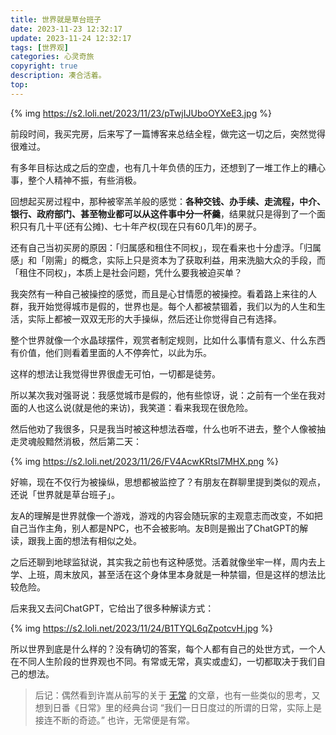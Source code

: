 ```yaml
---
title: 世界就是草台班子
date: 2023-11-23 12:32:17
update: 2023-11-24 12:32:17
tags: [世界观]
categories: 心灵奇旅
copyright: true
description: 凑合活着。
top:
---
```


{% img https://s2.loli.net/2023/11/23/pTwjIJUboOYXeE3.jpg %}

前段时间，我买完房，后来写了一篇博客来总结全程，做完这一切之后，突然觉得很难过。

有多年目标达成之后的空虚，也有几十年负债的压力，还想到了一堆工作上的糟心事，整个人精神不振，有些消极。

回想起买房过程中，那种被宰羔羊般的感觉：**各种交钱、办手续、走流程，中介、银行、政府部门、甚至物业都可以从这件事中分一杯羹**，结果就只是得到了一个面积只有几十平(还有公摊)、七十年产权(现在只有60几年)的房子。

还有自己当初买房的原因：「归属感和租住不同权」，现在看来也十分虚浮。「归属感」和「刚需」的概念，实际上只是资本为了获取利益，用来洗脑大众的手段，而「租住不同权」，本质上是社会问题，凭什么要我被迫买单？

我突然有一种自己被操控的感觉，而且是心甘情愿的被操控。看着路上来往的人群，我开始觉得城市是假的，世界也是。每个人都被禁锢着，我们以为的人生和生活，实际上都被一双双无形的大手操纵，然后还让你觉得自己有选择。

整个世界就像一个水晶球摆件，观赏者制定规则，比如什么事情有意义、什么东西有价值，他们则看着里面的人不停奔忙，以此为乐。

这样的想法让我觉得世界很虚无可怕，一切都是徒劳。

所以某次我对强哥说：我感觉城市是假的，他有些惊讶，说：之前有一个坐在我对面的人也这么说(就是他的来访)，我笑道：看来我现在很危险。

然后他劝了我很多，只是我当时被这种想法吞噬，什么也听不进去，整个人像被抽走灵魂般黯然消极，然后第二天：

{% img https://s2.loli.net/2023/11/26/FV4AcwKRtsl7MHX.png %}

好嘛，现在不仅行为被操纵，思想都被监控了？有朋友在群聊里提到类似的观点，还说「世界就是草台班子」。

友A的理解是世界就像一个游戏，游戏的内容会随玩家的主观意志而改变，不如把自己当作主角，别人都是NPC，也不会被影响。友B则是搬出了ChatGPT的解读，跟我上面的想法有相似之处。

之后还聊到地球监狱说，其实我之前也有这种感觉。活着就像坐牢一样，周内去上学、上班，周末放风，甚至活在这个身体里本身就是一种禁锢，但是这样的想法比较危险。

后来我又去问ChatGPT，它给出了很多种解读方式：

{% img https://s2.loli.net/2023/11/24/B1TYQL6qZpotcvH.jpg %}

所以世界到底是什么样的？没有确切的答案，每个人都有自己的处世方式，一个人在不同人生阶段的世界观也不同。有常或无常，真实或虚幻，一切都取决于我们自己的想法。

> 后记：偶然看到许嵩从前写的关于 [无常](https://www.bilibili.com/read/cv8944043/) 的文章，也有一些类似的思考，又想到日番《日常》里的经典台词 “我们一日日度过的所谓的日常，实际上是接连不断的奇迹。” 
也许，无常便是有常。